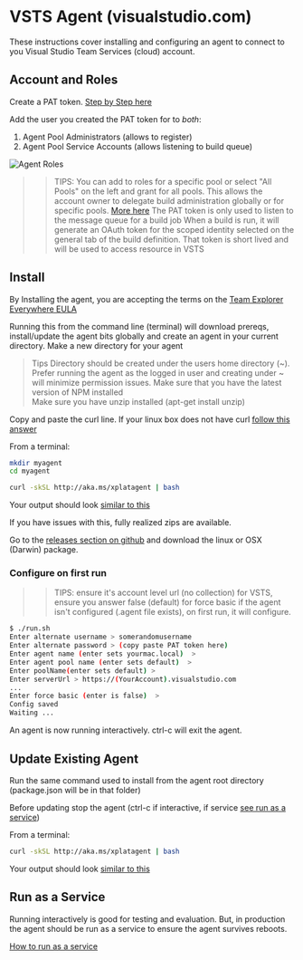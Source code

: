 # VSTS Agent (visualstudio.com)

These instructions cover installing and configuring an agent to connect to you Visual Studio Team Services (cloud) account.

## Account and Roles

Create a PAT token.  [Step by Step here](http://roadtoalm.com/2015/07/22/using-personal-access-tokens-to-access-visual-studio-online/)

Add the user you created the PAT token for to *both*:

  1. Agent Pool Administrators (allows to register)
  2. Agent Pool Service Accounts (allows listening to build queue)

![Agent Roles](roles.png "Agent Roles")

>> TIPS:
>> You can add to roles for a specific pool or select "All Pools" on the left and grant for all pools.  This allows the account owner to delegate build administration globally or for specific pools.  [More here](https://msdn.microsoft.com/en-us/Library/vs/alm/Build/agents/admin)
>> The PAT token is only used to listen to the message queue for a build job
>> When a build is run, it will generate an OAuth token for the scoped identity selected on the general tab of the build definition.  That token is short lived and will be used to access resource in VSTS


## Install

By Installing the agent, you are accepting the terms on the [Team Explorer Everywhere EULA](teeeula.md)  

Running this from the command line (terminal) will download prereqs, install/update the agent bits globally and create an agent in your current directory.  Make a new directory for your agent

> Tips 
> Directory should be created under the users home directory (~).  
> Prefer running the agent as the logged in user and creating under ~ will minimize permission issues.
> Make sure that you have the latest version of NPM installed  
> Make sure you have unzip installed (apt-get install unzip) 

Copy and paste the curl line.  If your linux box does not have curl [follow this answer](http://askubuntu.com/questions/259681/the-program-curl-is-currently-not-installed)

From a terminal:
```bash
mkdir myagent
cd myagent

curl -skSL http://aka.ms/xplatagent | bash
```

Your output should look [similar to this](sampleoutput.md)

If you have issues with this, fully realized zips are available.

Go to the [releases section on github](https://github.com/Microsoft/vso-agent/releases) and download the linux or OSX (Darwin) package.

### Configure on first run

>> TIPS:
>> ensure it's account level url (no collection)
>> for VSTS, ensure you answer false (default) for force basic
>> if the agent isn't configured (.agent file exists), on first run, it will configure.

```bash
$ ./run.sh
Enter alternate username > somerandomusername
Enter alternate password > (copy paste PAT token here)
Enter agent name (enter sets yourmac.local)  > 
Enter agent pool name (enter sets default)  > 
Enter poolName(enter sets default) > 
Enter serverUrl > https://(YourAccount).visualstudio.com
...
Enter force basic (enter is false)  > 
Config saved
Waiting ...
```

An agent is now running interactively.  ctrl-c will exit the agent.

## Update Existing Agent

Run the same command used to install from the agent root directory (package.json will be in that folder)

Before updating stop the agent (ctrl-c if interactive, if service [see run as a service](service.md))

From a terminal:
```bash
curl -skSL http://aka.ms/xplatagent | bash
```
Your output should look [similar to this](sampleoutput.md)

## Run as a Service

Running interactively is good for testing and evaluation.  But, in production the agent should be run as a service
to ensure the agent survives reboots.

[How to run as a service](service.md)




